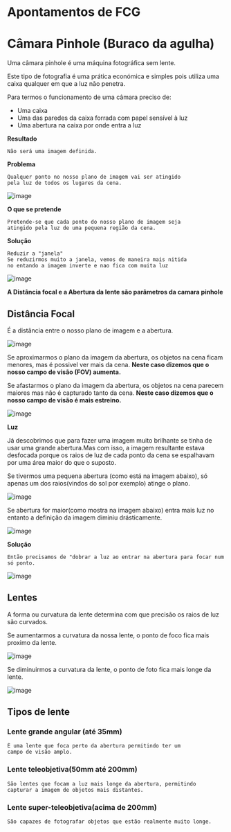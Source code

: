 # Apontamentos de FCG

# Câmara Pinhole (Buraco da agulha)

Uma câmara pinhole é uma máquina fotográfica sem lente.

Este tipo de fotografia é uma prática económica e simples pois utiliza uma caixa qualquer em que a luz não penetra.


Para termos o funcionamento de uma câmara preciso de:
* Uma caixa
* Uma das paredes da caixa forrada com papel sensível à luz
* Uma abertura na caixa por onde entra a luz

__Resultado__

    Não será uma imagem definida.

__Problema__

    Qualquer ponto no nosso plano de imagem vai ser atingido 
    pela luz de todos os lugares da cena.

![image](https://user-images.githubusercontent.com/12052283/87691958-b67ffc80-c77a-11ea-8eba-f0207aecfab2.png)


__O que se pretende__

    Pretende-se que cada ponto do nosso plano de imagem seja
    atingido pela luz de uma pequena região da cena.

__Solução__

    Reduzir a "janela"
    Se reduzirmos muito a janela, vemos de maneira mais nitida
    no entando a imagem inverte e nao fica com muita luz 

![image](https://user-images.githubusercontent.com/12052283/87691877-a1a36900-c77a-11ea-8567-5ce610540e04.png)

__A Distância focal e a Abertura da lente são parâmetros da camara pinhole__

## Distância Focal

É a distância entre o nosso plano de imagem e a abertura.

![image](https://user-images.githubusercontent.com/12052283/87693035-00b5ad80-c77c-11ea-9c5c-38ef6af84bf9.png)


Se aproximarmos o plano da imagem da abertura, os objetos na cena ficam menores, mas é possivel ver mais da cena.
__Neste caso dizemos que o nosso campo de visão (FOV) aumenta.__

Se afastarmos o plano da imagem da abertura, os objetos na cena parecem maiores mas não é capturado tanto da cena.
__Neste caso dizemos que o nosso campo de visão é mais estreino.__

![image](https://user-images.githubusercontent.com/12052283/87693127-1a56f500-c77c-11ea-9d45-42675232e517.png)


__Luz__

Já descobrimos que para fazer uma imagem muito brilhante se
tinha de usar uma grande abertura.Mas com isso, a imagem resultante estava desfocada porque os raios de luz de cada ponto da cena se espalhavam por uma área maior do que o suposto.

Se tivermos uma pequena abertura (como está na imagem abaixo), só apenas um dos raios(vindos do sol por exemplo) atinge o plano.

![image](https://user-images.githubusercontent.com/12052283/87693978-22636480-c77d-11ea-890b-a3df019d1644.png)


Se abertura for maior(como mostra na imagem abaixo) entra mais luz no entanto a definição da imagem diminiu drásticamente.

![image](https://user-images.githubusercontent.com/12052283/87694315-8f76fa00-c77d-11ea-9863-5d71570f8e0d.png)

__Solução__

    Então precisamos de "dobrar a luz ao entrar na abertura para focar num só ponto.

![image](https://user-images.githubusercontent.com/12052283/87694426-b9c8b780-c77d-11ea-83e5-1f64b89c249b.png)

## Lentes

A forma ou curvatura da lente determina com que precisão os raios de luz são curvados.

Se aumentarmos a curvatura da nossa lente, o ponto de foco fica mais proximo da lente.

![image](https://user-images.githubusercontent.com/12052283/87694685-001e1680-c77e-11ea-924e-ecc1a68420c9.png)


Se diminuirmos a curvatura da lente, o ponto de foto fica mais longe da lente.

![image](https://user-images.githubusercontent.com/12052283/87694728-0f9d5f80-c77e-11ea-8896-907774248889.png)

## Tipos de lente

### Lente grande angular (até 35mm)

    É uma lente que foca perto da abertura permitindo ter um
    campo de visão amplo.

### Lente teleobjetiva(50mm até 200mm)

    São lentes que focam a luz mais longe da abertura, permitindo
    capturar a imagem de objetos mais distantes.

### Lente super-teleobjetiva(acima de 200mm)

    São capazes de fotografar objetos que estão realmente muito longe.

